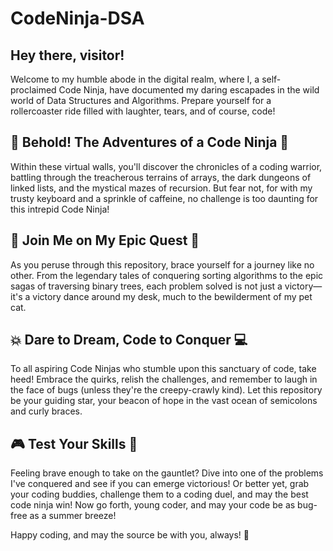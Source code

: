 # CodeNinja-DSA

## Hey there, visitor!

Welcome to my humble abode in the digital realm, where I, a self-proclaimed Code Ninja, have documented my daring escapades in the wild world of Data Structures and Algorithms. Prepare yourself for a rollercoaster ride filled with laughter, tears, and of course, code!

## 🎩 Behold! The Adventures of a Code Ninja 🤺

Within these virtual walls, you'll discover the chronicles of a coding warrior, battling through the treacherous terrains of arrays, the dark dungeons of linked lists, and the mystical mazes of recursion. But fear not, for with my trusty keyboard and a sprinkle of caffeine, no challenge is too daunting for this intrepid Code Ninja!

## 🌟 Join Me on My Epic Quest 🚀

As you peruse through this repository, brace yourself for a journey like no other. From the legendary tales of conquering sorting algorithms to the epic sagas of traversing binary trees, each problem solved is not just a victory—it's a victory dance around my desk, much to the bewilderment of my pet cat.

## 💥 Dare to Dream, Code to Conquer 💻

To all aspiring Code Ninjas who stumble upon this sanctuary of code, take heed! Embrace the quirks, relish the challenges, and remember to laugh in the face of bugs (unless they're the creepy-crawly kind). Let this repository be your guiding star, your beacon of hope in the vast ocean of semicolons and curly braces.

## 🎮 Test Your Skills 🤖

Feeling brave enough to take on the gauntlet? Dive into one of the problems I've conquered and see if you can emerge victorious! Or better yet, grab your coding buddies, challenge them to a coding duel, and may the best code ninja win!
Now go forth, young coder, and may your code be as bug-free as a summer breeze!

Happy coding, and may the source be with you, always! 🌟

